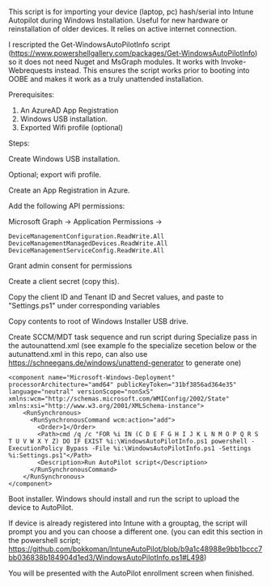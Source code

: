 This script is for importing your device (laptop, pc) hash/serial into Intune Autopilot during Windows Installation. Useful for new hardware or reinstallation of older devices.
It relies on active internet connection.

I rescripted the Get-WindowsAutoPilotInfo script (https://www.powershellgallery.com/packages/Get-WindowsAutoPilotInfo) so it does not need Nuget and MsGraph modules. It works with Invoke-Webrequests instead.
This ensures the script works prior to booting into OOBE and makes it work as a truly unattended installation.


Prerequisites:
1. An AzureAD App Registration
2. Windows USB installation.
3. Exported Wifi profile (optional)


Steps:

Create Windows USB installation.

Optional; export wifi profile.

Create an App Registration in Azure.

Add the following API permissions:

Microsoft Graph -> Application Permissions ->

    DeviceManagementConfiguration.ReadWrite.All
    DeviceManagementManagedDevices.ReadWrite.All 
    DeviceManagementServiceConfig.ReadWrite.All
    
Grant admin consent for permissions

Create a client secret (copy this).

Copy the client ID and Tenant ID and Secret values, and paste to "Settings.ps1" under corresponding variables

Copy contents to root of Windows Installer USB drive. 

Create SCCM/MDT task sequence and run script during Specialize pass in the autounattend.xml (see example fo the specialize secetion below or the autunattend.xml in this repo, can also use https://schneegans.de/windows/unattend-generator to generate one)

    <component name="Microsoft-Windows-Deployment" processorArchitecture="amd64" publicKeyToken="31bf3856ad364e35" language="neutral" versionScope="nonSxS" xmlns:wcm="http://schemas.microsoft.com/WMIConfig/2002/State" xmlns:xsi="http://www.w3.org/2001/XMLSchema-instance">
        <RunSynchronous>
          <RunSynchronousCommand wcm:action="add">
            <Order>1</Order>
            <Path>cmd /q /c "FOR %i IN (C D E F G H I J K L N M O P Q R S T U V W X Y Z) DO IF EXIST %i:\WindowsAutoPilotInfo.ps1 powershell -ExecutionPolicy Bypass -File %i:\WindowsAutoPilotInfo.ps1 -Settings %i:Settings.ps1"</Path>
            <Description>Run AutoPilot script</Description>
          </RunSynchronousCommand>
        </RunSynchronous>
    </component>

Boot installer. Windows should install and run the script to upload the device to AutoPilot.

If device is already registered into Intune with a grouptag, the script will prompt you and you can choose a different one. (you can edit this section in the powershell script; https://github.com/bokkoman/IntuneAutoPilot/blob/b9a1c48988e9bb1bccc7bb036838b184904d1ed3/WindowsAutoPilotInfo.ps1#L498)

You will be presented with the AutoPilot enrollment screen when finished.
